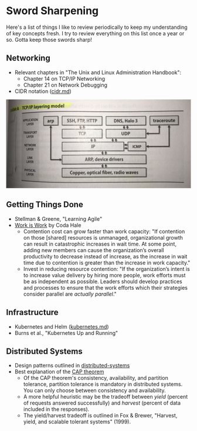 Sword Sharpening
================

Here's a list of things I like to review periodically to keep my understanding of key concepts fresh. I try to review everything on this list once a year or so. Gotta keep those swords sharp!

Networking
----------

* Relevant chapters in  "The Unix and Linux Administration Handbook":
  * Chapter 14 on TCP/IP Networking
  * Chapter 21 on Network Debugging
* CIDR notation ([cidr.md](https://github.com/qsymmachus/notes/blob/master/cidr.md))

![TCP/IP Layering Model](https://raw.githubusercontent.com/qsymmachus/notes/master/images/TCP-IP-layering-model.jpeg)

Getting Things Done
-------------------

* Stellman & Greene, "Learning Agile"
* [Work is Work](https://codahale.com/work-is-work/) by Coda Hale
  * Contention cost can grow faster than work capacity: "If contention on those [shared] resources is unmanaged, organizational growth can result in catastrophic increases in wait time. At some point, adding new members can cause the organization’s overall productivity to decrease instead of increase, as the increase in wait time due to contention is greater than the increase in work capacity."
  * Invest in reducing resource contention: "If the organization’s intent is to increase value delivery by hiring more people, work efforts must be as independent as possible. Leaders should develop practices and processes to ensure that the work efforts which their strategies consider parallel are _actually parallel_."

Infrastructure
--------------

* Kubernetes and Helm ([kubernetes.md](https://github.com/qsymmachus/notes/blob/master/kubernetes.md))
* Burns et al., "Kubernetes Up and Running"

Distributed Systems
-------------------

* Design patterns outlined in [distributed-systems](https://github.com/qsymmachus/notes/blob/master/distributed-systems)
* Best explanation of the [CAP theorem](https://codahale.com/you-cant-sacrifice-partition-tolerance/)
  * Of the CAP theorem's consistency, availability, and partition tolerance, partition tolerance is mandatory in distributed systems. You can only choose between consistency and availability.
  * A more helpful heuristic may be the tradeoff between _yield_ (percent of requests answered successfully) and _harvest_ (percent of data included in the responses).
  * The yield/harvest tradeoff is outlined in Fox & Brewer, "Harvest, yield, and scalable tolerant systems" (1999).

